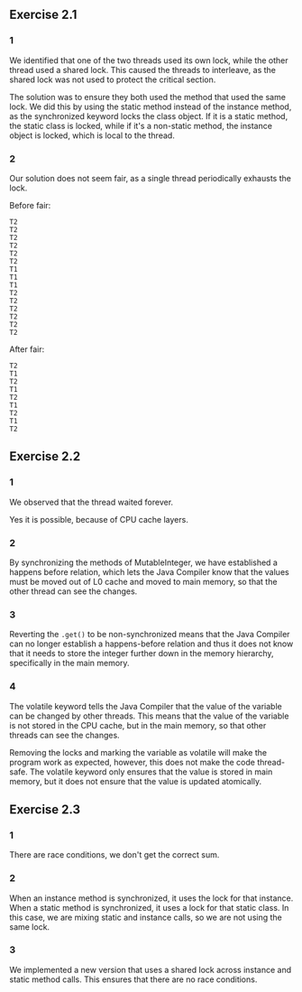 ## Exercise 2.1

### 1

We identified that one of the two threads used its own lock, while the other thread used a shared lock. This caused the threads to interleave, as the shared lock was not used to protect the critical section.

The solution was to ensure they both used the method that used the same lock. We did this by using the static method instead of the instance method, as the synchronized keyword locks the class object. If it is a static method, the static class is locked, while if it's a non-static method, the instance object is locked, which is local to the thread.

### 2

Our solution does not seem fair, as a single thread periodically exhausts the lock.

Before fair:

```
T2
T2
T2
T2
T2
T2
T1
T1
T1
T2
T2
T2
T2
T2
T2
```

After fair:

```
T2
T1
T2
T1
T2
T1
T2
T1
T2
```

## Exercise 2.2

### 1

We observed that the thread waited forever.

Yes it is possible, because of CPU cache layers.

### 2

By synchronizing the methods of MutableInteger, we have established a happens before relation, which lets the Java Compiler know that the values must be moved out of L0 cache and moved to main memory, so that the other thread can see the changes.

### 3

Reverting the `.get()` to be non-synchronized means that the Java Compiler can no longer establish a happens-before relation and thus it does not know that it needs to store the integer further down in the memory hierarchy, specifically in the main memory.

### 4

The volatile keyword tells the Java Compiler that the value of the variable can be changed by other threads. This means that the value of the variable is not stored in the CPU cache, but in the main memory, so that other threads can see the changes.

Removing the locks and marking the variable as volatile will make the program work as expected, however, this does not make the code thread-safe. The volatile keyword only ensures that the value is stored in main memory, but it does not ensure that the value is updated atomically.

## Exercise 2.3

### 1

There are race conditions, we don't get the correct sum.

### 2

When an instance method is synchronized, it uses the lock for that instance.
When a static method is synchronized, it uses a lock for that static class. In this case, we are mixing static and instance calls, so we are not using the same lock.

### 3

We implemented a new version that uses a shared lock across instance and static method calls. This ensures that there are no race conditions.

